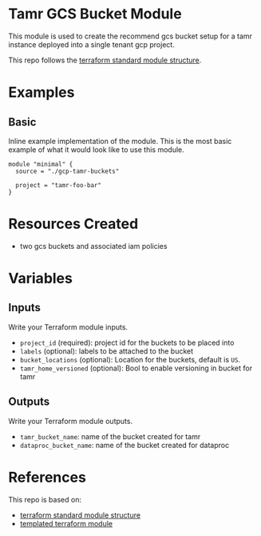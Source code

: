 # Tamr GCS Bucket Module
This module is used to create the recommend gcs bucket setup for a tamr instance deployed into a single tenant gcp project.

This repo follows the [terraform standard module structure](https://www.terraform.io/docs/modules/index.html#standard-module-structure).

# Examples
## Basic
Inline example implementation of the module.  This is the most basic example of what it would look like to use this module.
```
module "minimal" {
  source = "./gcp-tamr-buckets"

  project = "tamr-foo-bar"
}
```

# Resources Created
* two gcs buckets and associated iam policies

# Variables 
## Inputs
Write your Terraform module inputs.
* `project_id` (required): project id for the buckets to be placed into
* `labels` (optional): labels to be attached to the bucket
* `bucket_locations` (optional): Location for the buckets, default is `US`.
* `tamr_home_versioned` (optional): Bool to enable versioning in bucket for tamr

## Outputs
Write your Terraform module outputs.
* `tamr_bucket_name`: name of the bucket created for tamr
* `dataproc_bucket_name`: name of the bucket created for dataproc

# References
This repo is based on:
* [terraform standard module structure](https://www.terraform.io/docs/modules/index.html#standard-module-structure)
* [templated terraform module](https://github.com/tmknom/template-terraform-module)
